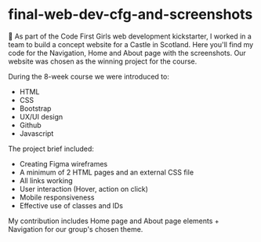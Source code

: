 # final-web-dev-cfg-and-screenshots
🌟 As part of the Code First Girls web development kickstarter, I worked in a team to build a concept website for a Castle in Scotland. Here you'll find my code for the Navigation, Home and About page with the screenshots. Our website was chosen as the winning project for the course.

During the 8-week course we were introduced to:
- HTML
- CSS
- Bootstrap
- UX/UI design
- Github
- Javascript

The project brief included:
- Creating Figma wireframes
- A minimum of 2 HTML pages and an external CSS file
- All links working
- User interaction (Hover, action on click)
- Mobile responsiveness
- Effective use of classes and IDs

My contribution includes Home page and About page elements + Navigation for our group's chosen theme. 
